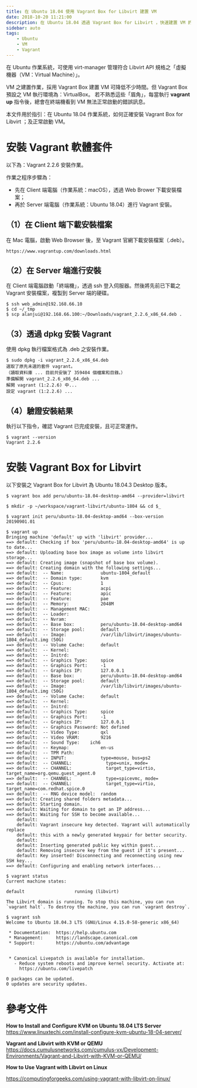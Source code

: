 ```yaml
---
title: 在 Ubuntu 18.04 使用 Vagrant Box for Libvirt 建置 VM
date: 2018-10-20 11:21:00
description: 在 Ubuntu 18.04 透過 Vagrant Box for Libvirt ，快速建置 VM 的秘訣。 
sidebar: auto
tags:
    - Ubuntu
    - VM
    - Vagrant
---
```


在 Ubuntu 作業系統，可使用 virt-manager 管理符合 Libvirt API 規格之「虛擬機器（VM：Virtual Machine）」。

VM 之建置作業，採用 Vagrant Box 建置 VM 可降低不少時間。但 Vagrant Box 預設之 VM 執行環境為：VirtualBox。 若不熟悉這些「眉角」，每當執行 **vagrant up** 指令後，總會在終端機看到 VM 無法正常啟動的錯誤訊息。

本文件用於指引：在 Ubuntu 18.04 作業系統，如何正確安裝 Vagrant Box for Libvirt ；及正常啟動 VM。


# 安裝 Vagrant 軟體套件

以下為：Vagrant 2.2.6 安裝作業。

作業之程序步驟為：

- 先在 Client 端電腦（作業系統：macOS），透過 Web Brower 下載安裝檔案；
- 再於 Server 端電腦（作業系統：Ubuntu 18.04）進行 Vagrant 安裝。


## （1）在 Client 端下載安裝檔案

在 Mac 電腦，啟動 Web Browser 後，至 Vagrant 官網下載安裝檔案（.deb）。

```
https://www.vagrantup.com/downloads.html
```


## （2）在 Server 端進行安裝

在 Client 端電腦啟動「終端機」，透過 ssh 登入伺服器。然後將先前已下載之 Vagrant 安裝檔案，複製到 Server 端的硬碟。 


    $ ssh web_admin@192.168.66.10
    $ cd ~/_tmp
    $ scp alanjui@192.168.66.100:~/Downloads/vagrant_2.2.6_x86_64.deb .


## （3）透過 dpkg 安裝 Vagrant

使用 dpkg 執行檔案格式為 .deb 之安裝作業。


    $ sudo dpkg -i vagrant_2.2.6_x86_64.deb
    選取了原先未選的套件 vagrant。
    （讀取資料庫 ... 目前共安裝了 359404 個檔案和目錄。）
    準備解開 vagrant_2.2.6_x86_64.deb ...
    解開 vagrant (1:2.2.6) 中...
    設定 vagrant (1:2.2.6) ...


## （4）驗證安裝結果

執行以下指令，確認 Vagrant 已完成安裝，且可正常運作。


    $ vagrant --version
    Vagrant 2.2.6



# 安裝 Vagrant Box for Libvirt

以下安裝之 Vagrant Box for Libvirt 為 Ubuntu 18.04.3 Desktop 版本。


    $ vagrant box add peru/ubuntu-18.04-desktop-amd64 --provider=libvirt
    
    $ mkdir -p ~/workspace/vagrant-libvirt/ubuntu-1804 && cd $_
    
    $ vagrant init peru/ubuntu-18.04-desktop-amd64 --box-version 20190901.01
    
    $ vagrant up
    Bringing machine 'default' up with 'libvirt' provider...
    ==> default: Checking if box 'peru/ubuntu-18.04-desktop-amd64' is up to date...
    ==> default: Uploading base box image as volume into libvirt storage...
    ==> default: Creating image (snapshot of base box volume).
    ==> default: Creating domain with the following settings...
    ==> default:  -- Name:              ubuntu-1804_default
    ==> default:  -- Domain type:       kvm
    ==> default:  -- Cpus:              1
    ==> default:  -- Feature:           acpi
    ==> default:  -- Feature:           apic
    ==> default:  -- Feature:           pae
    ==> default:  -- Memory:            2048M
    ==> default:  -- Management MAC:
    ==> default:  -- Loader:
    ==> default:  -- Nvram:
    ==> default:  -- Base box:          peru/ubuntu-18.04-desktop-amd64
    ==> default:  -- Storage pool:      default
    ==> default:  -- Image:             /var/lib/libvirt/images/ubuntu-1804_default.img (50G)
    ==> default:  -- Volume Cache:      default
    ==> default:  -- Kernel:
    ==> default:  -- Initrd:
    ==> default:  -- Graphics Type:     spice
    ==> default:  -- Graphics Port:     -1
    ==> default:  -- Graphics IP:       127.0.0.1
    ==> default:  -- Base box:          peru/ubuntu-18.04-desktop-amd64
    ==> default:  -- Storage pool:      default
    ==> default:  -- Image:             /var/lib/libvirt/images/ubuntu-1804_default.img (50G)
    ==> default:  -- Volume Cache:      default
    ==> default:  -- Kernel:
    ==> default:  -- Initrd:
    ==> default:  -- Graphics Type:     spice
    ==> default:  -- Graphics Port:     -1
    ==> default:  -- Graphics IP:       127.0.0.1
    ==> default:  -- Graphics Password: Not defined
    ==> default:  -- Video Type:        qxl
    ==> default:  -- Video VRAM:        9216
    ==> default:  -- Sound Type:    ich6
    ==> default:  -- Keymap:            en-us
    ==> default:  -- TPM Path:
    ==> default:  -- INPUT:             type=mouse, bus=ps2
    ==> default:  -- CHANNEL:             type=unix, mode=
    ==> default:  -- CHANNEL:             target_type=virtio, target_name=org.qemu.guest_agent.0
    ==> default:  -- CHANNEL:             type=spicevmc, mode=
    ==> default:  -- CHANNEL:             target_type=virtio, target_name=com.redhat.spice.0
    ==> default:  -- RNG device model:  random
    ==> default: Creating shared folders metadata...
    ==> default: Starting domain.
    ==> default: Waiting for domain to get an IP address...
    ==> default: Waiting for SSH to become available...
        default:
        default: Vagrant insecure key detected. Vagrant will automatically replace
        default: this with a newly generated keypair for better security.
        default:
        default: Inserting generated public key within guest...
        default: Removing insecure key from the guest if it's present...
        default: Key inserted! Disconnecting and reconnecting using new SSH key...
    ==> default: Configuring and enabling network interfaces...
    
    $ vagrant status
    Current machine states:
    
    default                   running (libvirt)
    
    The Libvirt domain is running. To stop this machine, you can run
    `vagrant halt`. To destroy the machine, you can run `vagrant destroy`. 
    
    $ vagrant ssh
    Welcome to Ubuntu 18.04.3 LTS (GNU/Linux 4.15.0-58-generic x86_64)
    
     * Documentation:  https://help.ubuntu.com
     * Management:     https://landscape.canonical.com
     * Support:        https://ubuntu.com/advantage
    
    
     * Canonical Livepatch is available for installation.
       - Reduce system reboots and improve kernel security. Activate at:
         https://ubuntu.com/livepatch
    
    0 packages can be updated.
    0 updates are security updates.
    





# 參考文件

**How to Install and Configure KVM on Ubuntu 18.04 LTS Server**
https://www.linuxtechi.com/install-configure-kvm-ubuntu-18-04-server/

**Vagrant and Libvirt with KVM or QEMU**
https://docs.cumulusnetworks.com/cumulus-vx/Development-Environments/Vagrant-and-Libvirt-with-KVM-or-QEMU/

**How to Use Vagrant with Libvirt on Linux**

https://computingforgeeks.com/using-vagrant-with-libvirt-on-linux/



